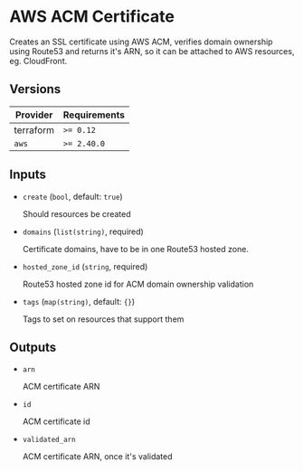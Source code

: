# AWS ACM Certificate

Creates an SSL certificate using AWS ACM, verifies domain ownership using Route53 and returns it's ARN, so it can be attached to AWS resources, eg. CloudFront.

<!-- bin/docs -->

## Versions

| Provider | Requirements |
|-|-|
| terraform | `>= 0.12` |
| `aws` | `>= 2.40.0` |

## Inputs

* `create` (`bool`, default: `true`)

    Should resources be created

* `domains` (`list(string)`, required)

    Certificate domains, have to be in one Route53 hosted zone.

* `hosted_zone_id` (`string`, required)

    Route53 hosted zone id for ACM domain ownership validation

* `tags` (`map(string)`, default: `{}`)

    Tags to set on resources that support them



## Outputs

* `arn`

    ACM certificate ARN

* `id`

    ACM certificate id

* `validated_arn`

    ACM certificate ARN, once it's validated
